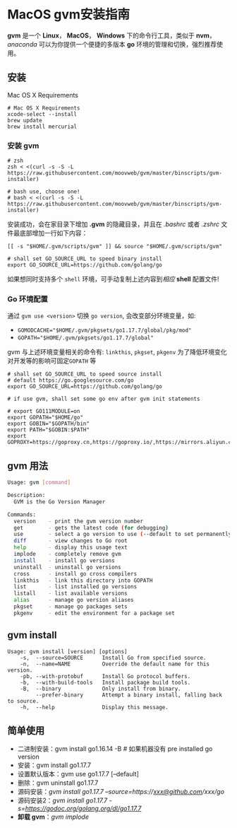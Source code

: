 # MacOS gvm安装指南

**gvm** 是一个 **Linux**， **MacOS**， **Windows** 下的命令行工具，类似于 **nvm**，*anaconda* 可以为你提供一个便捷的多版本 **go** 环境的管理和切换，强烈推荐使用。

## 安装

Mac OS X Requirements

```
# Mac OS X Requirements
xcode-select --install
brew update
brew install mercurial
```

### 安装 gvm

```
# zsh
zsh < <(curl -s -S -L https://raw.githubusercontent.com/moovweb/gvm/master/binscripts/gvm-installer)

# bash use, choose one!
# bash < <(curl -s -S -L https://raw.githubusercontent.com/moovweb/gvm/master/binscripts/gvm-installer)
```

安装成功，会在家目录下增加 **.gvm** 的隐藏目录，并且在 *.bashrc* 或者 *.zshrc* 文件最底部增加一行如下内容：

```
[[ -s "$HOME/.gvm/scripts/gvm" ]] && source "$HOME/.gvm/scripts/gvm"

# shall set GO_SOURCE_URL to speed binary install
export GO_SOURCE_URL=https://github.com/golang/go
```

如果想同时支持多个 `shell` 环境，可手动复制上述内容到*相应* **shell** 配置文件!

### Go 环境配置

通过 `gvm use <version>` 切换 `go version`, 会改变部分环境变量，如:

- `GOMODCACHE="$HOME/.gvm/pkgsets/go1.17.7/global/pkg/mod"`
- `GOPATH="$HOME/.gvm/pkgsets/go1.17.7/global"`

gvm 与上述环境变量相关的命令有: `linkthis`, `pkgset`, `pkgenv` 为了降低环境变化对开发等的影响可固定`GOPATH` 等

```
# shall set GO_SOURCE_URL to speed source install
# default https://go.googlesource.com/go
export GO_SOURCE_URL=https://github.com/golang/go

# if use gvm, shall set some go env after gvm init statements

# export GO111MODULE=on
export GOPATH="$HOME/go"
export GOBIN="$GOPATH/bin"
export PATH="$GOBIN:$PATH"
export GOPROXY=https://goproxy.cn,https://goproxy.io/,https://mirrors.aliyun.com/goproxy/,https://gocenter.io/,https://proxy.golang.org,direct
```

## **gvm** 用法

```bash
Usage: gvm [command]

Description:
  GVM is the Go Version Manager

Commands:
  version    - print the gvm version number
  get        - gets the latest code (for debugging)
  use        - select a go version to use (--default to set permanently)
  diff       - view changes to Go root
  help       - display this usage text
  implode    - completely remove gvm
  install    - install go versions
  uninstall  - uninstall go versions
  cross      - install go cross compilers
  linkthis   - link this directory into GOPATH
  list       - list installed go versions
  listall    - list available versions
  alias      - manage go version aliases
  pkgset     - manage go packages sets
  pkgenv     - edit the environment for a package set
```

## **gvm install**

```
Usage: gvm install [version] [options]
    -s,  --source=SOURCE      Install Go from specified source.
    -n,  --name=NAME          Override the default name for this version.
    -pb, --with-protobuf      Install Go protocol buffers.
    -b,  --with-build-tools   Install package build tools.
    -B,  --binary             Only install from binary.
         --prefer-binary      Attempt a binary install, falling back to source.
    -h,  --help               Display this message.
```

## 简单使用

- 二进制安装：gvm install go1.16.14 -B # 如果机器没有 pre installed go version
- 安装：gvm install go1.17.7
- 设置默认版本：gvm use go1.17.7 [–default] 
- 删除：gvm uninstall go1.17.7 
- 源码安装：*gvm install go1.17.7 –source=https://xxx@github.com/xxx/go*
- 源码安装2：*gvm install go1.17.7 -s=https://godoc.org/golang.org/dl/go1.17.7*
- **卸载 gvm**：*gvm implode* 